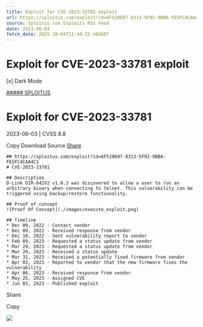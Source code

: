 ```yaml
---
title: Exploit for CVE-2023-33781 exploit
url: https://sploitus.com/exploit?id=6F528697-8313-5F92-9BBA-FE5FC4CAA4C1&utm_source=rss&utm_medium=rss
source: Sploitus.com Exploits RSS Feed
date: 2023-06-04
fetch_date: 2025-10-04T11:44:25.401607
---
```


# Exploit for CVE-2023-33781 exploit

[x]
Dark Mode

[##### SPLOITUS](/)

# Exploit for CVE-2023-33781

2023-06-03 | CVSS 8.8

Copy
Download
Source
[Share](#share-url)

```
## https://sploitus.com/exploit?id=6F528697-8313-5F92-9BBA-FE5FC4CAA4C1
# CVE-2023-33781

## Description
D-Link DIR-842V2 v1.0.3 was discovered to allow a user to run an arbitrary binary when connecting to telnet. This vulnerability can be triggered using backup/restore functionality.

## Proof of concept
![Proof Of Concept](./images/execute_exploit.png)

## Timeline
* Dec 09, 2022 - Contact vendor
* Dec 09, 2022 - Received response from vendor
* Dec 10, 2022 - Sent vulnerability report to vendor
* Feb 09, 2023 - Requested a status update from vendor
* Mar 29, 2023 - Requested a status update from vendor
* Mar 29, 2023 - Received a status update
* Mar 31, 2023 - Received a potentially fixed firmware from vendor
* Apr 03, 2023 - Reported to vendor that the new firmware fixes the vulnerability
* Apr 06, 2023 - Received response from vendor
* May 25, 2023 - Assigned CVE
* Jun 03, 2023 - Published exploit
```

Share

Copy

![](https://mc.yandex.ru/watch/54912310)
